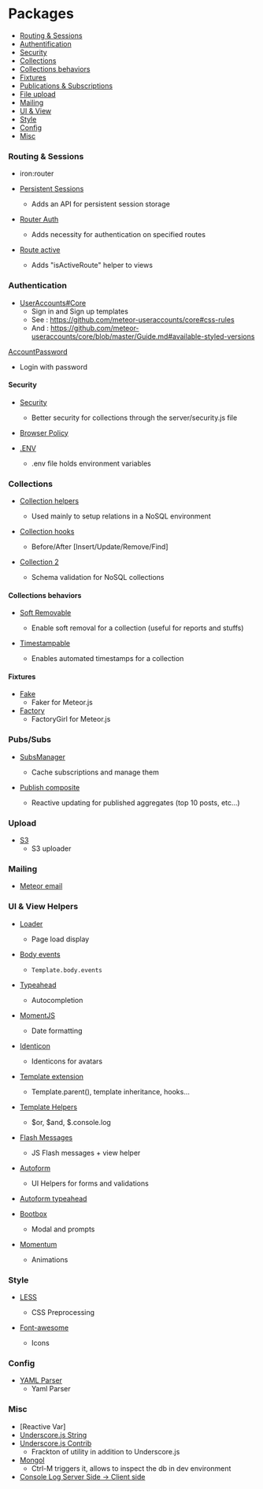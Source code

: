 # Packages

* [Routing & Sessions](#routing--sessions)
* [Authentification](#authentication)
* [Security](#security)
* [Collections](#collections)
* [Collections behaviors](#collections-behaviors)
* [Fixtures](#fixtures)
* [Publications & Subscriptions](#pubssubs)
* [File upload](#upload)
* [Mailing](#mailing)
* [UI & View](#ui--view-helpers)
* [Style](#style)
* [Config](#config)
* [Misc](#misc)

### Routing & Sessions

- iron:router
- [Persistent Sessions](https://github.com/okgrow/meteor-persistent-session/)
  - Adds an API for persistent session storage

- [Router Auth](https://github.com/zimme/meteor-iron-router-auth/)
  - Adds necessity for authentication on specified routes

- [Route active](https://github.com/zimme/meteor-iron-router-active)
  - Adds "isActiveRoute" helper to views

### Authentication

- [UserAccounts#Core](https://atmospherejs.com/useraccounts/unstyled)
  - Sign in and Sign up templates
  - See : https://github.com/meteor-useraccounts/core#css-rules
  - And : https://github.com/meteor-useraccounts/core/blob/master/Guide.md#available-styled-versions

 [AccountPassword](https://atmospherejs.com/meteor/accounts-password)
  - Login with password

#### Security

- [Security](https://github.com/ongoworks/meteor-security/)
  - Better security for collections through the server/security.js file

- [Browser Policy](https://atmospherejs.com/meteor/browser-policy)

- [.ENV](https://atmospherejs.com/pauldowman/dotenv)
  - .env file holds environment variables

### Collections

- [Collection helpers](https://github.com/dburles/meteor-collection-helpers/)
  - Used mainly to setup relations in a NoSQL environment

- [Collection hooks](https://github.com/matb33/meteor-collection-hooks)
  - Before/After [Insert/Update/Remove/Find]

- [Collection 2](https://github.com/aldeed/meteor-collection2/)
  - Schema validation for NoSQL collections

#### Collections behaviors
- [Soft Removable](https://atmospherejs.com/zimme/collection-softremovable)
  - Enable soft removal for a collection (useful for reports and stuffs)

- [Timestampable](https://atmospherejs.com/zimme/collection-timestampable)
  - Enables automated timestamps for a collection

#### Fixtures

- [Fake](https://github.com/anticoders/meteor-fake/)
  - Faker for Meteor.js
- [Factory](https://github.com/percolatestudio/meteor-factory/)
  - FactoryGirl for Meteor.js

### Pubs/Subs

- [SubsManager](https://github.com/meteorhacks/subs-manager/)
  - Cache subscriptions and manage them

- [Publish composite](https://github.com/englue/meteor-publish-composite/)
  - Reactive updating for published aggregates (top 10 posts, etc...)

### Upload
- [S3](https://github.com/Lepozepo/S3)
  - S3 uploader

### Mailing
- [Meteor email](https://github.com/ideaq/meteor-email)

### UI & View Helpers

- [Loader](https://atmospherejs.com/pcel/loading)
  - Page load display

- [Body events](https://github.com/gwendall/meteor-body-events)
  - `Template.body.events`

- [Typeahead](https://atmospherejs.com/comerc/bs-typeahead)
  - Autocompletion

- [MomentJS](https://github.com/acreeger/meteor-moment)
  - Date formatting

- [Identicon](https://github.com/hillmark/meteor-identicon)
  - Identicons for avatars

- [Template extension](https://github.com/aldeed/meteor-template-extension)
  - Template.parent(), template inheritance, hooks...

- [Template Helpers](https://atmospherejs.com/raix/handlebar-helpers)
  - $or, $and, $.console.log

- [Flash Messages](https://github.com/camilosw/flash-messages)
  - JS Flash messages + view helper

- [Autoform](https://github.com/aldeed/meteor-autoform/)
  - UI Helpers for forms and validations

- [Autoform typeahead](https://atmospherejs.com/comerc/autoform-typeahead)

- [Bootbox](https://atmospherejs.com/mizzao/bootboxjs)
  - Modal and prompts

- [Momentum](https://github.com/percolatestudio/meteor-momentum)
  - Animations

### Style

- [LESS](https://atmospherejs.com/meteor/less)
  - CSS Preprocessing

- [Font-awesome](https://atmospherejs.com/natestrauser/font-awesome)
  - Icons

### Config

- [YAML Parser](https://atmospherejs.com/udondan/yml)
  - Yaml Parser

### Misc

- [Reactive Var]
- [Underscore.js String](https://atmospherejs.com/wizonesolutions/underscore-string)
- [Underscore.js Contrib](https://github.com/zimme/meteor-underscore-contrib)
  - Frackton of utility in addition to Underscore.js
- [Mongol](https://atmospherejs.com/msavin/mongol)
  - Ctrl-M triggers it, allows to inspect the db in dev environment
- [Console Log Server Side -> Client side](https://github.com/aldeed/meteor-console-me/)
